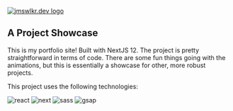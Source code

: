 [<img src='https://res.cloudinary.com/jameswalker-work/image/upload/v1658147322/Portfolio/jwdev-logo_axmkkr.png' alt='jmswlkr.dev logo'>](https://www.jmswlkr.dev/)

## A Project Showcase

This is my portfolio site! Built with NextJS 12. The project is pretty straightforward in terms of code. There are some fun things going with the animations, but this is essentially a showcase for other, more robust projects.


This project uses the following technologies:

![react](https://img.shields.io/badge/React-20232A?style=for-the-badge&logo=react&logoColor=61DAFB)
![next](https://img.shields.io/badge/Next-000000?style=for-the-badge&logo=nextdotjs&logoColor=FFFFFF)
![sass](https://img.shields.io/badge/SASS-CC6699?style=for-the-badge&logo=sass&logoColor=white)
![gsap](https://img.shields.io/badge/GSAP-434343?style=for-the-badge&logo=greensock&logoColor=greenyellow)
